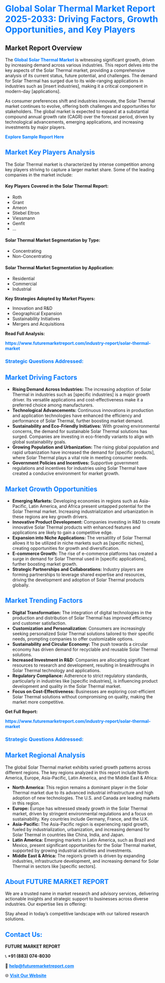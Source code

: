 <h1 style="color: #007BFF;">Global Solar Thermal Market Report 2025-2033: Driving Factors, Growth Opportunities, and Key Players</h1>

<section id="overview">
<h2>Market Report Overview</h2>
<p>The <a href="https://www.futuremarketreport.com/industry-report/solar-thermal-market" style="color: #007BFF; text-decoration: none;"><strong>Global Solar Thermal Market</strong></a> is witnessing significant growth, driven by increasing demand across various industries. This report delves into the key aspects of the Solar Thermal market, providing a comprehensive analysis of its current status, future potential, and challenges. The demand for Solar Thermal has surged due to its wide-ranging applications in industries such as [insert industries], making it a critical component in modern-day [applications].</p>
<p>As consumer preferences shift and industries innovate, the Solar Thermal market continues to evolve, offering both challenges and opportunities for stakeholders. The global market is expected to expand at a substantial compound annual growth rate (CAGR) over the forecast period, driven by technological advancements, emerging applications, and increasing investments by major players.</p>
</section>

<section id="overview">
<p><a href="https://www.futuremarketreport.com/request-sample/reportId=105723" style="color: #007BFF; text-decoration: none;"><strong>Explore Sample Report Here</strong></a></p>
</section>

<section id="key-players">
<h2 style="color: #007BFF;">Market Key Players Analysis</h2>
<p>The Solar Thermal market is characterized by intense competition among key players striving to capture a larger market share. Some of the leading companies in the market include:</p>
<h4>Key Players Covered in the Solar Thermal Report:</h4>
<ul><li>Roth</li><li>Grant</li><li>Ameon</li><li>Stiebel Eltron</li><li>Viessmann</li><li>Genfit</li><li>...</li></ul>
<h4>Solar Thermal Market Segmentation by Type:</h4>
<ul><li>Concentrating</li><li>Non-Concentrating</li></ul>

<h4>Solar Thermal Market Segmentation by Application:</h4>
<ul><li>Residential</li><li>Commercial</li><li>Industrial</li></ul>
<p><strong>Key Strategies Adopted by Market Players:</strong></p>
<ul>
<li>Innovation and R&D</li>
<li>Geographical Expansion</li>
<li>Sustainability Initiatives</li>
<li>Mergers and Acquisitions</li>
</ul>
</section>

<section>
<p><strong>Read Full Analysis: </strong></p><a href="https://www.futuremarketreport.com/industry-report/solar-thermal-market" style="color: #007BFF; text-decoration: none;"><strong>https://www.futuremarketreport.com/industry-report/solar-thermal-market</strong></a>
<h3 style="color: #007BFF;">Strategic Questions Addressed:</h3>
</section>

<section id="driving-factors">
<h2 style="color: #007BFF;">Market Driving Factors</h2>
<ul>
<li><strong>Rising Demand Across Industries:</strong> The increasing adoption of Solar Thermal in industries such as [specific industries] is a major growth driver. Its versatile applications and cost-effectiveness make it a preferred choice among manufacturers.</li>
<li><strong>Technological Advancements:</strong> Continuous innovations in production and application technologies have enhanced the efficiency and performance of Solar Thermal, further boosting market demand.</li>
<li><strong>Sustainability and Eco-Friendly Initiatives:</strong> With growing environmental concerns, the demand for sustainable Solar Thermal solutions has surged. Companies are investing in eco-friendly variants to align with global sustainability goals.</li>
<li><strong>Growing Population and Urbanization:</strong> The rising global population and rapid urbanization have increased the demand for [specific products], where Solar Thermal plays a vital role in meeting consumer needs.</li>
<li><strong>Government Policies and Incentives:</strong> Supportive government regulations and incentives for industries using Solar Thermal have created a conducive environment for market growth.</li>
</ul>
</section>

<section id="growth-opportunities">
<h2 style="color: #007BFF;">Market Growth Opportunities</h2>
<ul>
<li><strong>Emerging Markets:</strong> Developing economies in regions such as Asia-Pacific, Latin America, and Africa present untapped potential for the Solar Thermal market. Increasing industrialization and urbanization in these regions are key growth drivers.</li>
<li><strong>Innovative Product Development:</strong> Companies investing in R&D to create innovative Solar Thermal products with enhanced features and applications are likely to gain a competitive edge.</li>
<li><strong>Expansion into Niche Applications:</strong> The versatility of Solar Thermal allows it to be utilized in niche markets such as [specific niches], creating opportunities for growth and diversification.</li>
<li><strong>E-commerce Growth:</strong> The rise of e-commerce platforms has created a surge in demand for Solar Thermal used in [specific applications], further boosting market growth.</li>
<li><strong>Strategic Partnerships and Collaborations:</strong> Industry players are forming partnerships to leverage shared expertise and resources, driving the development and adoption of Solar Thermal products globally.</li>
</ul>
</section>

<section id="trending-factors">
<h2 style="color: #007BFF;">Market Trending Factors</h2>
<ul>
<li><strong>Digital Transformation:</strong> The integration of digital technologies in the production and distribution of Solar Thermal has improved efficiency and customer satisfaction.</li>
<li><strong>Customization and Personalization:</strong> Consumers are increasingly seeking personalized Solar Thermal solutions tailored to their specific needs, prompting companies to offer customizable options.</li>
<li><strong>Sustainability and Circular Economy:</strong> The push towards a circular economy has driven demand for recyclable and reusable Solar Thermal solutions.</li>
<li><strong>Increased Investment in R&D:</strong> Companies are allocating significant resources to research and development, resulting in breakthroughs in Solar Thermal technology and applications.</li>
<li><strong>Regulatory Compliance:</strong> Adherence to strict regulatory standards, particularly in industries like [specific industries], is influencing product development and quality in the Solar Thermal market.</li>
<li><strong>Focus on Cost-Effectiveness:</strong> Businesses are exploring cost-efficient Solar Thermal solutions without compromising on quality, making the market more competitive.</li>
</ul>
</section>

<section>
<p><strong>Get Full Report: </strong></p><a href="https://www.futuremarketreport.com/industry-report/solar-thermal-market" style="color: #007BFF; text-decoration: none;"><strong>https://www.futuremarketreport.com/industry-report/solar-thermal-market</strong></a>
<h3 style="color: #007BFF;">Strategic Questions Addressed:</h3>
</section>


<section id="regional-analysis">
<h2 style="color: #007BFF;">Market Regional Analysis</h2>
<p>The global Solar Thermal market exhibits varied growth patterns across different regions. The key regions analyzed in this report include North America, Europe, Asia-Pacific, Latin America, and the Middle East & Africa:</p>
<ul>
<li><strong>North America:</strong> This region remains a dominant player in the Solar Thermal market due to its advanced industrial infrastructure and high adoption of new technologies. The U.S. and Canada are leading markets in this region.</li>
<li><strong>Europe:</strong> Europe has witnessed steady growth in the Solar Thermal market, driven by stringent environmental regulations and a focus on sustainability. Key countries include Germany, France, and the U.K.</li>
<li><strong>Asia-Pacific:</strong> The Asia-Pacific region is experiencing rapid growth, fueled by industrialization, urbanization, and increasing demand for Solar Thermal in countries like China, India, and Japan.</li>
<li><strong>Latin America:</strong> Emerging markets in Latin America, such as Brazil and Mexico, present significant opportunities for the Solar Thermal market, supported by growing industrial activities and investments.</li>
<li><strong>Middle East & Africa:</strong> The region’s growth is driven by expanding industries, infrastructure development, and increasing demand for Solar Thermal in sectors like [specific sectors].</li>
</ul>
</section>

<footer>
<h2 style="color: #007BFF;">About FUTURE MARKET REPORT</h2>
<p>We are a trusted name in market research and advisory services, delivering actionable insights and strategic support to businesses across diverse industries. Our expertise lies in offering:</p>

<p>Stay ahead in today’s competitive landscape with our tailored research solutions.</p>

<h2 style="color: #007BFF;">Contact Us:</h2>
<p><strong>FUTURE MARKET REPORT</strong></p>
<p>📞 <strong>+91 (883) 074-8030</strong></p>
<p>📧 <strong><a href="mailto:help@futuremarketreport.com" style="color: #007BFF;">help@futuremarketreport.com</a></strong></p>
<p>🌐 <strong><a href="https://www.futuremarketreport.com/" style="color: #007BFF;">Visit Our Website</a></strong></p>
</footer>